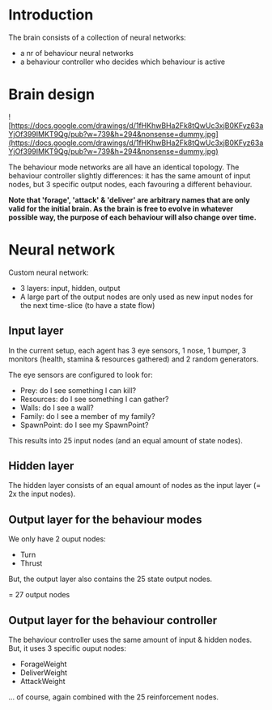 # Introduction #

The brain consists of a collection of neural networks:
  * a nr of behaviour neural networks
  * a behaviour controller who decides which behaviour is active


# Brain design #

![https://docs.google.com/drawings/d/1fHKhwBHa2Fk8tQwUc3xjB0KFyz63aYjOf399IMKT9Qg/pub?w=739&h=294&nonsense=dummy.jpg](https://docs.google.com/drawings/d/1fHKhwBHa2Fk8tQwUc3xjB0KFyz63aYjOf399IMKT9Qg/pub?w=739&h=294&nonsense=dummy.jpg)


The behaviour mode networks are all have an identical topology.
The behaviour controller slightly differences: it has the same amount of input nodes, but 3 specific output nodes, each favouring a different behaviour.

**Note that 'forage', 'attack' & 'deliver' are arbitrary names that are only valid for the initial brain. As the brain is free to evolve in whatever possible way, the purpose of each behaviour will also change over time.**


# Neural network #

Custom neural network:
  * 3 layers: input, hidden, output
  * A large part of the output nodes are only used as new input nodes for the next time-slice (to have a state flow)

## Input layer ##

In the current setup, each agent has 3 eye sensors, 1 nose, 1 bumper, 3 monitors (health, stamina & resources gathered) and 2 random generators.

The eye sensors are configured to look for:
  * Prey: do I see something I can kill?
  * Resources: do I see something I can gather?
  * Walls: do I see a wall?
  * Family: do I see a member of my family?
  * SpawnPoint: do I see my SpawnPoint?

This results into 25 input nodes (and an equal amount of state nodes).

## Hidden layer ##

The hidden layer consists of an equal amount of nodes as the input layer (= 2x the input nodes).

## Output layer for the behaviour modes ##

We only have 2 ouput nodes:
  * Turn
  * Thrust

But, the output layer also contains the 25 state output nodes.

= 27 output nodes

## Output layer for the behaviour controller ##

The behaviour controller uses the same amount of input & hidden nodes.
But, it uses 3 specific ouput nodes:
  * ForageWeight
  * DeliverWeight
  * AttackWeight

... of course, again combined with the 25 reinforcement nodes.